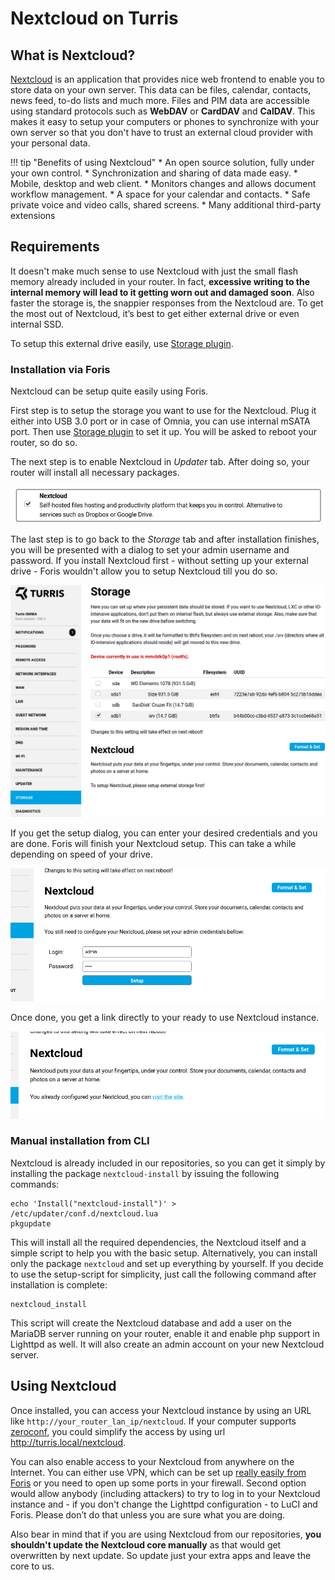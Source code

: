 # Nextcloud on Turris

## What is Nextcloud?

[Nextcloud](https://nextcloud.com) is an application that provides nice web
frontend to enable you to store data on your own server. This data can be
files, calendar, contacts, news feed, to-do lists and much more. Files and PIM
data are accessible using standard protocols such as **WebDAV** or **CardDAV**
and **CalDAV**. This makes it easy to setup your computers or phones to
synchronize with your own server so that you don't have to trust an external
cloud provider with your personal data.

!!! tip "Benefits of using Nextcloud"
    * An open source solution, fully under your own control.
    * Synchronization and sharing of data made easy.
    * Mobile, desktop and web client. 
    * Monitors changes and allows document workflow management.
    * A space for your calendar and contacts.
    * Safe private voice and video calls, shared screens.
    * Many additional third-party extensions

## Requirements

It doesn't make much sense to use Nextcloud with just the small flash memory
already included in your router. In fact, **excessive writing to the internal
memory will lead to it getting worn out and damaged soon**. Also faster the
storage is, the snappier responses from the Nextcloud are. To get the most out
of Nextcloud, it’s best to get either external drive or even internal SSD.

To setup this external drive easily, use [Storage
plugin](../../basics/foris/storage-plugin/storage-plugin.md).

### Installation via Foris

Nextcloud can be setup quite easily using Foris.

First step is to setup the storage you want to use for the Nextcloud. Plug it
either into USB 3.0 port or in case of Omnia, you can use internal mSATA port.
Then use
[Storage plugin](../../basics/foris/storage-plugin/storage-plugin.md) to set
it up. You will be asked to reboot your router, so do so.

The next step is to enable Nextcloud in _Updater_ tab. After doing so, your
router will install all necessary packages.

![Nextcloud option in updater tab](nextcloud_updater.png)

The last step is to go back to the _Storage_ tab and after installation
finishes, you will be presented with a dialog to set your admin username and
password. If you install Nextcloud first - without setting up your external
drive - Foris wouldn't allow you to setup Nextcloud till you do so.

![Setting up a disk with Nextcloud installed](storage_plugin_nextcloud.png)

If you get the setup dialog, you can enter your desired credentials and you
are done. Foris will finish your Nextcloud setup. This can take a while
depending on speed of your drive.

![Nextcloud configuration](nextcloud_setup.png)

Once done, you get a link directly to your ready to use Nextcloud instance.

![Nextcloud installed](nextcloud_installed.png)

### Manual installation from CLI

Nextcloud is already included in our repositories, so you can get it simply by
installing the package `nextcloud-install`  by issuing the following
commands:

```
echo 'Install("nextcloud-install")' > /etc/updater/conf.d/nextcloud.lua
pkgupdate
```

This will install all the required dependencies, the Nextcloud itself and a
simple script to help you with the basic setup. Alternatively, you can install
only the package `nextcloud` and set up everything by yourself. If you decide
to use the setup-script for simplicity, just call the following command after
installation is complete:

```
nextcloud_install
```

This script will create the Nextcloud database and add a user on the MariaDB
server running on your router, enable it and enable php support in Lighttpd as
well. It will also create an admin account on your new Nextcloud server.

## Using Nextcloud

Once installed, you can access your Nextcloud instance by using an URL like
`http://your_router_lan_ip/nextcloud`. If your computer supports
[zeroconf](https://en.wikipedia.org/wiki/Zero-configuration_networking),
you could simplify the access by using url <http://turris.local/nextcloud>.

You can also enable access to your Nextcloud from anywhere on the Internet. You
can either use VPN, which can be set up [really easily from
Foris](../../basics/apps/openvpn/openvpn.md) or you need to open up some ports in
your firewall. Second option would allow anybody (including attackers) to try to
log in to your Nextcloud instance and - if you don't change the Lighttpd
configuration - to LuCI and Foris. Please don’t do that unless you are sure what
you are doing. 

Also bear in mind that if you are using Nextcloud from our repositories, **you
shouldn't update the Nextcloud core manually** as that would get overwritten by
next update. So update just your extra apps and leave the core to us.
